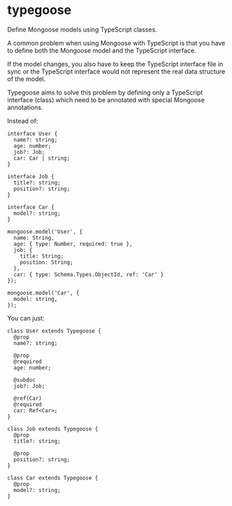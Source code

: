 # typegoose
Define Mongoose models using TypeScript classes.

A common problem when using Mongoose with TypeScript is that you have to define
both the Mongoose model and the TypeScript interface.

If the model changes, you also have to keep the TypeScript interface file in sync
or the TypeScript interface would not represent the real data structure of the
model.

Typegoose aims to solve this problem by defining only a TypeScript interface (class)
which need to be annotated with special Mongoose annotations.

Instead of:
```
interface User {
  name?: string;
  age: number;
  job?: Job;
  car: Car | string;
}

interface Job {
  title?: string;
  position?: string;
}

interface Car {
  model?: string;
}

mongoose.model('User', {
  name: String,
  age: { type: Number, required: true },
  job: {
    title: String;
    position: String;
  },
  car: { type: Schema.Types.ObjectId, ref: 'Car' }
});

mongoose.model('Car', {
  model: string,
});
```
You can just:
```
class User extends Typegoose {
  @prop
  name?: string;

  @prop
  @required
  age: number;

  @subdoc
  job?: Job;

  @ref(Car)
  @required
  car: Ref<Car>;
}

class Job extends Typegoose {
  @prop
  title?: string;

  @prop
  position?: string;
}

class Car extends Typegoose {
  @prop
  model?: string;
}
```
